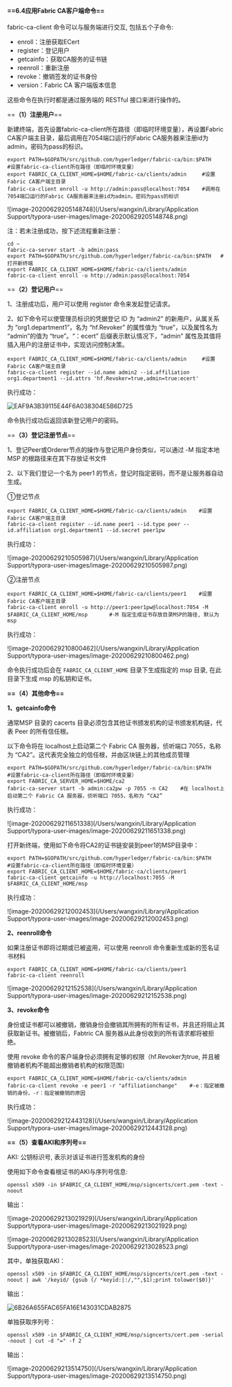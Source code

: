 #### ==**6.4应用Fabric CA客户端命令**==

fabric-ca-client 命令可以与服务端进行交互, 包括五个子命令:

- enroll：注册获取ECert
- register：登记用户
- getcainfo：获取CA服务的证书链
- reenroll：重新注册
- revoke：撤销签发的证书身份
- version：Fabric CA 客户端版本信息

这些命令在执行时都是通过服务端的 RESTful 接口来进行操作的。

==**（1）注册用户**==

新建终端，首先设置fabric-ca-client所在路径（即临时环境变量），再设置Fabric CA客户端主目录，最后调用在7054端口运行的Fabric CA服务器来注册id为admin，密码为pass的标识。

```
export PATH=$GOPATH/src/github.com/hyperledger/fabric-ca/bin:$PATH    #设置fabric-ca-client所在路径（即临时环境变量）
export FABRIC_CA_CLIENT_HOME=$HOME/fabric-ca/clients/admin     #设置Fabric CA客户端主目录
fabric-ca-client enroll -u http://admin:pass@localhost:7054    #调用在7054端口运行的Fabric CA服务器来注册id为admin，密码为pass的标识
```

![image-20200629205148748](/Users/wangxin/Library/Application Support/typora-user-images/image-20200629205148748.png)

注：若未注册成功，按下述流程重新注册：

```
cd ~
fabric-ca-server start -b admin:pass
export PATH=$GOPATH/src/github.com/hyperledger/fabric-ca/bin:$PATH   #打开新终端
export FABRIC_CA_CLIENT_HOME=$HOME/fabric-ca/clients/admin
fabric-ca-client enroll -u http://admin:pass@localhost:7054
```

==**（2）登记用户**==

1、注册成功后，用户可以使用 register 命令来发起登记请求。

2、如下命令可以使管理员标识的凭据登记 ID 为 “admin2” 的新用户，从属关系为 “org1.department1”，名为 “hf.Revoker” 的属性值为 “true”，以及属性名为 “admin”的值为 “true”。“：ecert” 后缀表示默认情况下，“admin” 属性及其值将插入用户的注册证书中，实现访问控制决策。

```
export FABRIC_CA_CLIENT_HOME=$HOME/fabric-ca/clients/admin     #设置Fabric CA客户端主目录
fabric-ca-client register --id.name admin2 --id.affiliation org1.department1 --id.attrs 'hf.Revoker=true,admin=true:ecert'
```

执行成功：

![EAF9A3B39115E44F6A038304E5B6D725](/Users/wangxin/Library/Containers/com.tencent.qq/Data/Library/Caches/Images/EAF9A3B39115E44F6A038304E5B6D725.png)

命令执行成功后返回该新登记用户的密码。

==**（3）登记注册节点**==

1、登记Peer或Orderer节点的操作与登记用户身份类似，可以通过 -M 指定本地 MSP 的根路径来在其下存放证书文件

2、以下我们登记一个名为 peer1 的节点，登记时指定密码，而不是让服务器自动生成。

①登记节点

```
export FABRIC_CA_CLIENT_HOME=$HOME/fabric-ca/clients/admin    #设置Fabric CA客户端主目录
fabric-ca-client register --id.name peer1 --id.type peer --id.affiliation org1.department1 --id.secret peer1pw
```

执行成功：

![image-20200629210505987](/Users/wangxin/Library/Application Support/typora-user-images/image-20200629210505987.png)

②注册节点

```
export FABRIC_CA_CLIENT_HOME=$HOME/fabric-ca/clients/peer1    #设置Fabric CA客户端主目录
fabric-ca-client enroll -u http://peer1:peer1pw@localhost:7054 -M $FABRIC_CA_CLIENT_HOME/msp       #-M 指定生成证书存放目录MSP的路径, 默认为msp
```

执行成功：

![image-20200629210800462](/Users/wangxin/Library/Application Support/typora-user-images/image-20200629210800462.png)

命令执行成功后会在 `FABRIC_CA_CLIENT_HOME` 目录下生成指定的 msp 目录, 在此目录下生成 msp 的私钥和证书。

**==（4）其他命令==**

**1、getcainfo命令**

通常MSP 目录的 cacerts 目录必须包含其他证书颁发机构的证书颁发机构链，代表 Peer 的所有信任根。

以下命令将在 localhost上启动第二个 Fabric CA 服务器，侦听端口 7055，名称为 “CA2”。这代表完全独立的信任根，并由区块链上的其他成员管理

```
export PATH=$GOPATH/src/github.com/hyperledger/fabric-ca/bin:$PATH    #设置fabric-ca-client所在路径（即临时环境变量）
export FABRIC_CA_SERVER_HOME=$HOME/ca2
fabric-ca-server start -b admin:ca2pw -p 7055 -n CA2    #在 localhost上启动第二个 Fabric CA 服务器，侦听端口 7055，名称为 “CA2”
```

执行成功：

![image-20200629211651338](/Users/wangxin/Library/Application Support/typora-user-images/image-20200629211651338.png)

打开新终端，使用如下命令将CA2的证书链安装到peer1的MSP目录中：

```
export PATH=$GOPATH/src/github.com/hyperledger/fabric-ca/bin:$PATH    #设置fabric-ca-client所在路径（即临时环境变量）
export FABRIC_CA_CLIENT_HOME=$HOME/fabric-ca/clients/peer1
fabric-ca-client getcainfo -u http://localhost:7055 -M $FABRIC_CA_CLIENT_HOME/msp
```

执行成功：

![image-20200629212002453](/Users/wangxin/Library/Application Support/typora-user-images/image-20200629212002453.png)

**2、reenroll命令**

如果注册证书即将过期或已被盗用，可以使用 reenroll 命令重新生成新的签名证书材料

```
export FABRIC_CA_CLIENT_HOME=$HOME/fabric-ca/clients/peer1
fabric-ca-client reenroll
```

![image-20200629212152538](/Users/wangxin/Library/Application Support/typora-user-images/image-20200629212152538.png)

**3、revoke命令**

身份或证书都可以被撤销，撤销身份会撤销其所拥有的所有证书，并且还将阻止其获取新证书。被撤销后，Fabtric CA 服务器从此身份收到的所有请求都将被拒绝。

使用 revoke 命令的客户端身份必须拥有足够的权限（hf.Revoker为true, 并且被撤销者机构不能超出撤销者机构的权限范围）

```
export FABRIC_CA_CLIENT_HOME=$HOME/fabric-ca/clients/admin
fabric-ca-client revoke -e peer1 -r "affiliationchange"    #-e：指定被撤销的身份，-r：指定被撤销的原因
```

执行成功：

![image-20200629212443128](/Users/wangxin/Library/Application Support/typora-user-images/image-20200629212443128.png)

**==（5）查看AKI和序列号==**

AKI: 公钥标识号, 表示对该证书进行签发机构的身份

使用如下命令查看根证书的AKI与序列号信息:

```
openssl x509 -in $FABRIC_CA_CLIENT_HOME/msp/signcerts/cert.pem -text -noout
```

输出：

![image-20200629213021929](/Users/wangxin/Library/Application Support/typora-user-images/image-20200629213021929.png)

![image-20200629213028523](/Users/wangxin/Library/Application Support/typora-user-images/image-20200629213028523.png)

其中，单独获取AKI：

```
openssl x509 -in $FABRIC_CA_CLIENT_HOME/msp/signcerts/cert.pem -text -noout | awk '/keyid/ {gsub (/ *keyid:|:/,"",$1);print tolower($0)}'
```

输出：

![6B26A655FAC65FA16E143031CDAB2875](/Users/wangxin/Library/Containers/com.tencent.qq/Data/Library/Caches/Images/6B26A655FAC65FA16E143031CDAB2875.png)

单独获取序列号：

```
openssl x509 -in $FABRIC_CA_CLIENT_HOME/msp/signcerts/cert.pem -serial -noout | cut -d "=" -f 2
```

输出：

![image-20200629213514750](/Users/wangxin/Library/Application Support/typora-user-images/image-20200629213514750.png)
